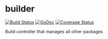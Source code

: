 builder
===========

[![Build Status](https://travis-ci.org/sylphon/builder.svg?branch=master)](https://travis-ci.org/sylphon/builder)
[![GoDoc](https://godoc.org/github.com/sylphon/builder?status.png)](https://godoc.org/github.com/sylphon/builder)
[![Coverage Status](https://img.shields.io/coveralls/sylphon/builder.svg)](https://coveralls.io/r/sylphon/builder?branch=master)

Build controller that manages all other packages
